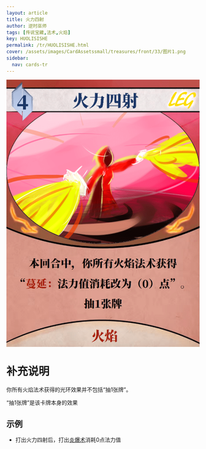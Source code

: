```yaml
---
layout: article
title: 火力四射
author: 逆时巫师
tags: [传说宝藏,法术,火焰]
key: HUOLISISHE
permalink: /tr/HUOLISISHE.html
cover: /assets/images/CardAssetssmall/treasures/front/33/图片1.png
sidebar:
  nav: cards-tr
---
```

![](/assets/images/CardAssets/treasures/front/33/图片1.png)

# 补充说明
你所有火焰法术获得的光环效果并不包括“抽1张牌”。

“抽1张牌”是该卡牌本身的效果
## 示例
* 打出火力四射后，打出[炎爆术](/tr/YANBAOSHU.html)消耗0点法力值